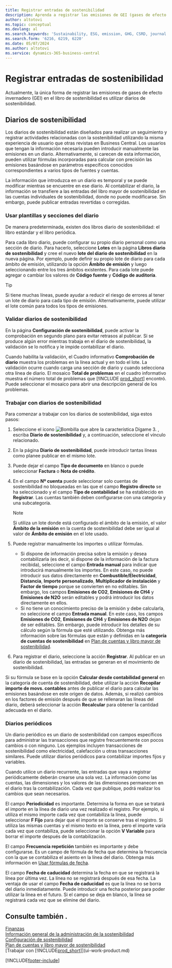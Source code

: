 ```yaml
---
title: Registrar entradas de sostenibilidad
description: Aprenda a registrar las emisiones de GEI (gases de efecto invernadero).
author: altotovi
ms.topic: conceptual
ms.devlang: al
ms.search.keywords: 'Sustainability, ESG, emission, GHG, CSRD, journal'
ms.search.form: '6216, 6219, 6220'
ms.date: 05/07/2024
ms.author: altotovi
ms.service: dynamics-365-business-central
---
```


# Registrar entradas de sostenibilidad

Actualmente, la única forma de registrar las emisiones de gases de efecto invernadero (GEI) en el libro de sostenibilidad es utilizar diarios de sostenibilidad.

## Diarios de sostenibilidad

Los diarios de sostenibilidad están diseñados para realizar un seguimiento y registrar actividades relacionadas con la sostenibilidad utilizando la misma experiencia de usuario que otras revistas en Business Central. Los usuarios que tengan la información necesaria pueden introducir manualmente las emisiones en un diario. Alternativamente, si carecen de esta información, pueden utilizar fórmulas incorporadas para calcular con precisión las emisiones basándose en parámetros específicos conocidos correspondientes a varios tipos de fuentes y cuentas.

La información que introduzca en un diario es temporal y se puede modificar mientras se encuentre en ese diario. Al contabilizar el diario, la información se transfiere a las entradas del libro mayor de sostenibilidad en las cuentas individuales de sostenibilidad, donde no puede modificarse. Sin embargo, puede publicar entradas revertidas o corregidas.

### Usar plantillas y secciones del diario

De manera predeterminada, existen dos libros diario de sostenibilidad: el libro estándar y el libro periódica.

Para cada libro diario, puede configurar su propio diario personal como una sección de diario. Para hacerlo, seleccione **Lotes** en la página **Libros diario de sostenibilidad** y cree el nuevo **lote del diario de sostenibilidad** en la nueva página. Por ejemplo, puede definir su propio lote de diario para cada ámbito de emisión, utilizando la opción **Ámbito de emisión** y luego seleccionando entre los tres ámbitos existentes. Para cada lote puede agregar o cambiar los valores de **Código fuente** y **Código de auditoría**.

> [!TIP]
> Si tiene muchas líneas, puede ayudar a reducir el riesgo de errores al tener un lote de diario para cada tipo de emisión. Alternativamente, puede utilizar el lote común para todos los tipos de emisiones.

### Validar diarios de sostenibilidad

En la página **Configuración de sostenibilidad**, puede activar la comprobación en segundo plano para evitar retrasos al publicar. Si se produce algún error mientras trabaja en el diario de sostenibilidad, la validación se lo notifica y le impide contabilizar el diario.

Cuando habilita la validación, el Cuadro informativo **Comprobación de diario** muestra los problemas en la línea actual y en todo el lote. La validación ocurre cuando carga una sección de diario y cuando selecciona otra línea de diario. El mosaico **Total de problemas** en el cuadro informativo muestra el número total de problemas que [!INCLUDE [prod_short](includes/prod_short.md)] encontró. Puede seleccionar el mosaico para abrir una descripción general de los problemas.

### Trabajar con diarios de sostenibilidad

Para comenzar a trabajar con los diarios de sostenibilidad, siga estos pasos:

1. Seleccione el icono ![Bombilla que abre la característica Dígame 3.](media/ui-search/search_small.png "Dígame qué desea hacer") , escriba **Diario de sostenibilidad** y, a continuación, seleccione el vínculo relacionado.
2. En la página **Diario de sostenibilidad**, puede introducir tantas líneas como planee publicar en el mismo lote.
3. Puede dejar el campo **Tipo de documento** en blanco o puede seleccionar **Factura** o **Nota de crédito**.
4. En el campo **Nº cuenta** puede seleccionar solo cuentas de sostenibilidad no bloqueadas en las que el campo **Registro directo** se ha seleccionado y el campo **Tipo de contabilidad** se ha establecido en **Registrar**. Las cuentas también deben configurarse con una categoría y una subcategoría.

    > [!NOTE]
    > Si utiliza un lote donde está configurado el ámbito de la emisión, el valor **Ámbito de la emisión** en la cuenta de sostenibilidad debe ser igual al valor de **Ámbito de emisión** en el lote usado.

5. Puede registrar manualmente los importes o utilizar fórmulas.

    - Si dispone de información precisa sobre la emisión y desea contabilizarla (es decir, si dispone de la información de la factura recibida), seleccione el campo **Entrada manual** para indicar que introducirá manualmente los importes. En este caso, no puede introducir sus datos directamente en **Combustible/Electricidad**, **Distancia**, **Importe personalizado**, **Multiplicador de instalación** y **Factor de tiempo** porque se convierten en no editables. Sin embargo, los campos **Emisiones de CO2**, **Emisiones de CH4** y **Emisiones de N2O** serán editables y podrá introducir los datos directamente en ellos.
    - Si no tiene un conocimiento preciso de la emisión y debe calcularla, no seleccione el campo **Entrada manual**. En este caso, los campos **Emisiones de CO2**, **Emisiones de CH4** y **Emisiones de N2O** dejan de ser editables. Sin embargo, puede introducir los detalles de su cálculo según la fórmula que esté utilizando. Obtenga más información sobre las fórmulas que están y definidas en la **categoría de cuentas de sostenibilidad** en [Plan de cuentas y libro mayor de sostenibilidad](finance-sustainability-accounts-ledger.md#account-categories).

6. Para registrar el diario, seleccione la acción **Registrar**. Al publicar en un diario de sostenibilidad, las entradas se generan en el movimiento de sostenibilidad.

Si su fórmula se base en la opción **Calcular desde contabilidad general** en la categoría de cuenta de sostenibilidad, debe utilizar la acción **Recopilar importe de movs. contables** antes de publicar el diario para calcular las emisiones basándose en este origen de datos. Además, si realizó cambios en los factores de emisión después de que se rellenaran las líneas del diario, deberá seleccionar la acción **Recalcular** para obtener la cantidad adecuada en el diario.

### Diarios periódicos

Un diario periódico es un diario de sostenibilidad con campos específicos para administrar las transacciones que registre frecuentemente con pocos cambios o con ninguno. Los ejemplos incluyen transacciones de sostenibilidad como electricidad, calefacción u otras transacciones similares. Puede utilizar diarios periódicos para contabilizar importes fijos y variables.

Cuando utilice un diario recurrente, las entradas que vaya a registrar periódicamente deberán crearse una sola vez. La información como las cuentas, las dimensiones y los valores de las dimensiones permanecen en el diario tras la contabilización. Cada vez que publique, podrá realizar los cambios que sean necesarios.

El campo **Periodicidad** es importante. Determina la forma en que se tratará el importe en la línea de diario una vez realizado el registro. Por ejemplo, si utiliza el mismo importe cada vez que contabiliza la línea, puede seleccionar **F Fijo** para dejar que el importe se conserve tras el registro. Si utiliza las mismas cuentas y el mismo texto en la línea, pero el importe varía cada vez que contabiliza, puede seleccionar la opción **V Variable** para borrar el importe después de la contabilización.

El campo **Frecuencia repetición** también es importante y debe configurarse. Es un campo de fórmula de fecha que determina la frecuencia con la que se contabiliza el asiento en la línea del diario. Obtenga más información en [Usar fórmulas de fecha](ui-enter-date-ranges.md#use-date-formulas).

El campo **Fecha de caducidad** determina la fecha en que se registrará la línea por última vez. La línea no se registrará después de esa fecha. La ventaja de usar el campo **Fecha de caducidad** es que la línea no se borra del diario inmediatamente. Puede introducir una fecha posterior para poder utilizar la línea en el futuro. Si el campo se deja en blanco, la línea se registrará cada vez que se elimine del diario.

## Consulte también .

[Finanzas](finance.md)  
[Información general de la administración de la sostenibilidad](finance-manage-sustainability.md)  
[Configuración de sostenibilidad](finance-sustainability-setup.md)  
[Plan de cuentas y libro mayor de sostenibilidad](finance-sustainability-accounts-ledger.md)  
[Trabajar con [!INCLUDE[prod_short](includes/prod_short.md)]](ui-work-product.md)  

[!INCLUDE[footer-include](includes/footer-banner.md)]
